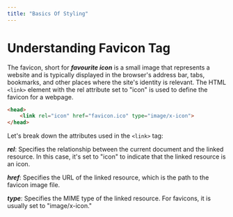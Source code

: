 ```yaml
---
title: "Basics Of Styling"
---
```


# Understanding Favicon Tag

The favicon, short for ***favourite icon*** is a small image that represents a website and is typically displayed in the browser's address bar, tabs, bookmarks, 
and other places where the site's identity is relevant. The HTML ```<link>``` element with the rel attribute set to "icon" is used to define the favicon for a webpage. 

```html
<head>
    <link rel="icon" href="favicon.ico" type="image/x-icon">
</head>
```

Let's break down the attributes used in the ```<link>``` tag:

***rel***: Specifies the relationship between the current document and the linked resource. In this case, it's set to "icon" to indicate that the linked resource is an icon.

***href***: Specifies the URL of the linked resource, which is the path to the favicon image file.

***type***: Specifies the MIME type of the linked resource. For favicons, it is usually set to "image/x-icon."
